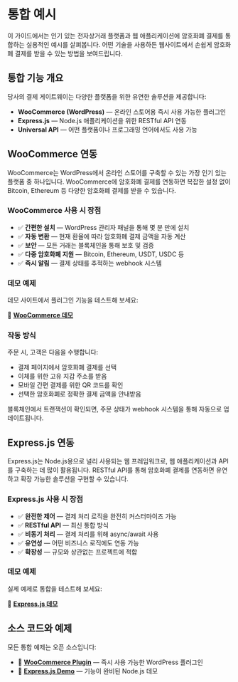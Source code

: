 # 통합 예시

이 가이드에서는 인기 있는 전자상거래 플랫폼과 웹 애플리케이션에 암호화폐 결제를 통합하는 실용적인 예시를 살펴봅니다. 어떤 기술을 사용하든 웹사이트에서 손쉽게 암호화폐 결제를 받을 수 있는 방법을 보여드립니다.

## 통합 기능 개요

당사의 결제 게이트웨이는 다양한 플랫폼을 위한 유연한 솔루션을 제공합니다:

- **WooCommerce (WordPress)** — 온라인 스토어용 즉시 사용 가능한 플러그인
- **Express.js** — Node.js 애플리케이션을 위한 RESTful API 연동
- **Universal API** — 어떤 플랫폼이나 프로그래밍 언어에서도 사용 가능

## WooCommerce 연동

WooCommerce는 WordPress에서 온라인 스토어를 구축할 수 있는 가장 인기 있는 플랫폼 중 하나입니다. WooCommerce에 암호화폐 결제를 연동하면 복잡한 설정 없이 Bitcoin, Ethereum 등 다양한 암호화폐 결제를 받을 수 있습니다.

### WooCommerce 사용 시 장점

- ✅ **간편한 설치** — WordPress 관리자 패널을 통해 몇 분 만에 설치
- ✅ **자동 변환** — 현재 환율에 따라 암호화폐 결제 금액을 자동 계산
- ✅ **보안** — 모든 거래는 블록체인을 통해 보호 및 검증
- ✅ **다중 암호화폐 지원** — Bitcoin, Ethereum, USDT, USDC 등
- ✅ **즉시 알림** — 결제 상태를 추적하는 webhook 시스템

### 데모 예제

데모 사이트에서 플러그인 기능을 테스트해 보세요:

🔗 **[WooCommerce 데모](https://woocommerce.dv-net.store/)**

### 작동 방식

주문 시, 고객은 다음을 수행합니다:
- 결제 페이지에서 암호화폐 결제를 선택
- 이체를 위한 고유 지갑 주소를 받음
- 모바일 간편 결제를 위한 QR 코드를 확인
- 선택한 암호화폐로 정확한 결제 금액을 안내받음

블록체인에서 트랜잭션이 확인되면, 주문 상태가 webhook 시스템을 통해 자동으로 업데이트됩니다.

## Express.js 연동

Express.js는 Node.js용으로 널리 사용되는 웹 프레임워크로, 웹 애플리케이션과 API를 구축하는 데 많이 활용됩니다. RESTful API를 통해 암호화폐 결제를 연동하면 유연하고 확장 가능한 솔루션을 구현할 수 있습니다.

### Express.js 사용 시 장점

- ✅ **완전한 제어** — 결제 처리 로직을 완전히 커스터마이즈 가능
- ✅ **RESTful API** — 최신 통합 방식
- ✅ **비동기 처리** — 결제 처리를 위해 async/await 사용
- ✅ **유연성** — 어떤 비즈니스 로직에도 연동 가능
- ✅ **확장성** — 규모와 상관없는 프로젝트에 적합

### 데모 예제

실제 예제로 통합을 테스트해 보세요:

🔗 **[Express.js 데모](https://express.dv-net.store/)**

## 소스 코드와 예제

모든 통합 예제는 오픈 소스입니다:

- 🛒 **[WooCommerce Plugin](https://github.com/dv-net/dv-woocommerce)** — 즉시 사용 가능한 WordPress 플러그인
- 🚀 **[Express.js Demo](https://github.com/dv-net/dv-net-js-client-demo)** — 기능이 완비된 Node.js 데모